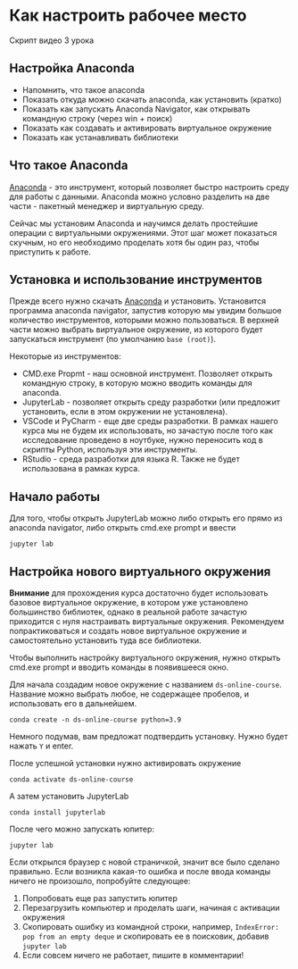 # Как настроить рабочее место

Скрипт видео 3 урока

## Настройка Anaconda

- Напомнить, что такое anaconda
- Показать откуда можно скачать anaconda, как установить (кратко)
- Показать как запускать Anaconda Navigator, как открывать командную строку (через win + поиск)
- Показать как создавать и активировать виртуальное окружение
- Показать как устанавливать библиотеки

## Что такое Anaconda

[Anaconda](https://www.anaconda.com/) - это инструмент, который позволяет быстро настроить среду для работы с данными. Anaconda можно условно разделить на две части - пакетный менеджер и виртуальную среду.

Сейчас мы установим Anaconda и научимся делать простейшие операции с виртуальными окружениями. Этот шаг может показаться скучным, но его необходимо проделать хотя бы один раз, чтобы приступить к работе.

## Установка и использование инструментов

Прежде всего нужно скачать [Anaconda](https://www.anaconda.com/) и установить.
Установится программа anaconda navigator, запустив которую мы увидим большое количество инструментов, которыми можно пользоваться. В верхней части можно выбрать виртуальное окружение, из которого будет запускаться инструмент (по умолчанию `base (root)`).

Некоторые из инструментов:

- CMD.exe Propmt - наш основной инструмент. Позволяет открыть командную строку, в которую можно вводить команды для anaconda.
- JupyterLab - позволяет открыть среду разработки (или предложит установить, если в этом окружении не установлена).
- VSCode и PyCharm - еще две среды разработки. В рамках нашего курса мы не будем их использовать, но зачастую после того как исследование проведено в ноутбуке, нужно переносить код в скрипты Python, используя эти инструменты.
- RStudio - среда разработки для языка R. Также не будет использована в рамках курса.

## Начало работы

Для того, чтобы открыть JupyterLab можно либо открыть его прямо из anaconda navigator, либо открыть cmd.exe prompt и ввести

`jupyter lab`

## Настройка нового виртуального окружения

**Внимание** для прохождения курса достаточно будет использовать базовое виртуальное окружение, в котором уже установлено большинство библиотек, однако в реальной работе зачастую приходится с нуля настраивать виртуальные окружения. Рекомендуем попрактиковаться и создать новое виртуальное окружение и самостоятельно установить туда все библиотеки.

Чтобы выполнить настройку виртуального окружения, нужно открыть cmd.exe prompt и вводить команды в появившееся окно.

Для начала создадим новое окружение с названием  `ds-online-course`. Название можно выбрать любое, не содержащее пробелов, и использовать его в дальнейшем.

`conda create -n ds-online-course python=3.9`

Немного подумав, вам предложат подтвердить установку. Нужно будет нажать `Y` и enter.

После успешной установки нужно активировать окружение

`conda activate ds-online-course`

А затем установить JupyterLab

`conda install jupyterlab`

После чего можно запускать юпитер:

`jupyter lab`

Если открылся браузер с новой страничкой, значит все было сделано правильно. Если возникла какая-то ошибка и после ввода команды ничего не произошло, попробуйте следующее:

1. Попробовать еще раз запустить юпитер
2. Перезагрузить компьютер и проделать шаги, начиная с активации окружения
3. Скопировать ошибку из командной строки, например, `IndexError: pop from an empty deque` и скопировать ее в поисковик, добавив `jupyter lab`
4. Если совсем ничего не работает, пишите в комментарии!
